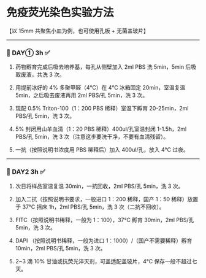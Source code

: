 # 免疫荧光染色实验方法

【以 15mm 共聚焦小皿为例，也可使用孔板 + 无菌盖玻片】

---

### 📌 DAY① 3h ✅

1. 药物孵育完成后吸去培养基，每孔从侧壁加入 2ml PBS 洗 5min，5min 后吸取废液，共洗 3 次。

2. 用提前冰好的 4% 多聚甲醛（4℃）在 4℃ 冰箱固定 20min，室温复温 5min，之后吸去废液再用 2ml PBS/孔 5min，洗 3 次。

3. 现配 0.5% Triton-100（1：200 PBS 稀释）室温下孵育 20-25min，2ml PBS/孔 5min，洗 3 次。

4. 5% 封闭用山羊血清（1：20 PBS 稀释）400ul/孔室温封闭 1-1.5h，2ml PBS/孔 5min，洗 3 次（注意这步要洗干净，不要有血清残留）。

5. 一抗（按照说明书浓度用 PBS 稀释后）加入 400ul/孔，放入 4℃ 过夜。

---

### 📌 DAY2 3h ✅

1. 次日将样品室温复温 30min，一抗回收，2ml PBS/孔 5min，洗 3 次。

2. 加入二抗（按照说明书要求，一般进口 1：200 稀释，国产 1：50 稀释）放置于 37℃ 摇床 1h，2ml PBS/孔 5min，洗 3 次（二抗不回收）。

3. FITC（按照说明书稀释，一般为 1：100），37℃ 孵育 30min，2ml PBS/孔 5min，洗 3 次。

4. DAPI （按照说明书稀释，一般为进口 1：1000）/（国产不需要稀释）孵育 10min，2ml PBS/孔 5min，洗 3 次。

5. 2~3 滴 10% 甘油或抗荧光淬灭剂，可盖适配盖玻片，4℃ 保存一般不超过七天。
